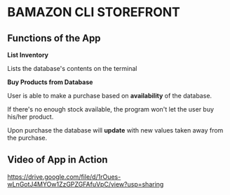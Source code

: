 # BAMAZON CLI STOREFRONT

## Functions of the App

**List Inventory**

Lists the database's contents on the terminal

**Buy Products from Database**

User is able to make a purchase based on **availability** of the database.

If there's no enough stock available, the program won't let the user buy his/her product.

Upon purchase the database will **update** with new values taken away from the purchase.

## Video of App in Action

https://drive.google.com/file/d/1rOues-wLnGotJ4MYOw1ZzGPZGFAfuVpC/view?usp=sharing